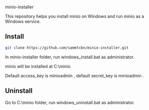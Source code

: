 minio-installer

This repository helps you install minio on Windows and run minio as a Windows service.

## Install

```sh
git clone https://github.com/sammtcbn/minio-installer.git
```

In minio-installer folder, run windows_install.bat as administrator.

minio will be installed at C:\minio

Default access_key is minioadmin , default secret_key is minioadmin .

## Uninstall 

Go to C:\minio folder, run windows_uninstall.bat as administrator.
